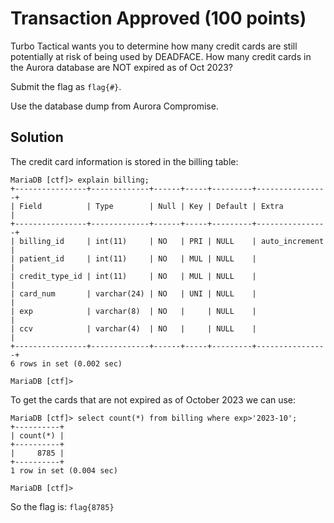 # Transaction Approved (100 points)
Turbo Tactical wants you to determine how many credit cards are still potentially at risk of being used by DEADFACE. How many credit cards in the Aurora database are NOT expired as of Oct 2023?

Submit the flag as `flag{#}`.

Use the database dump from Aurora Compromise.

## Solution
The credit card information is stored in the billing table:
```
MariaDB [ctf]> explain billing;
+----------------+-------------+------+-----+---------+----------------+
| Field          | Type        | Null | Key | Default | Extra          |
+----------------+-------------+------+-----+---------+----------------+
| billing_id     | int(11)     | NO   | PRI | NULL    | auto_increment |
| patient_id     | int(11)     | NO   | MUL | NULL    |                |
| credit_type_id | int(11)     | NO   | MUL | NULL    |                |
| card_num       | varchar(24) | NO   | UNI | NULL    |                |
| exp            | varchar(8)  | NO   |     | NULL    |                |
| ccv            | varchar(4)  | NO   |     | NULL    |                |
+----------------+-------------+------+-----+---------+----------------+
6 rows in set (0.002 sec)

MariaDB [ctf]> 
```

To get the cards that are not expired as of October 2023 we can use:
```
MariaDB [ctf]> select count(*) from billing where exp>'2023-10';
+----------+
| count(*) |
+----------+
|     8785 |
+----------+
1 row in set (0.004 sec)

MariaDB [ctf]> 
```

So the flag is: `flag{8785}`